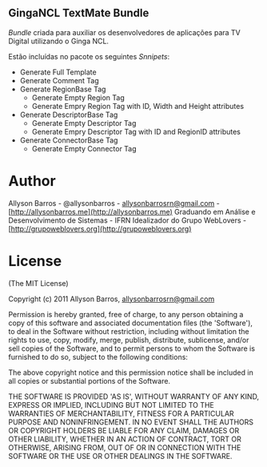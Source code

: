 GingaNCL TextMate Bundle
---------------------------------------

*Bundle* criada para auxiliar os desenvolvedores de aplicações para TV Digital utilizando o Ginga NCL.

Estão incluídas no pacote os seguintes *Snnipets*:

* Generate Full Template
* Generate Comment Tag
* Generate RegionBase Tag
	- Generate Empty Region Tag
	- Generate Empry Region Tag with ID, Width and Height attributes
* Generate DescriptorBase Tag
	- Generate Empty Descriptor Tag
	- Generate Empry Descriptor Tag with ID and RegionID attributes
* Generate ConnectorBase Tag
	- Generate Empty Connector Tag

<!-- ## Pré-Requisitos ## -->


Author
======

Allyson Barros - @allysonbarros - allysonbarrosrn@gmail.com - [http://allysonbarros.me](http://allysonbarros.me)
Graduando em Análise e Desenvolvimento de Sistemas - IFRN
Idealizador do Grupo WebLovers - [http://grupoweblovers.org](http://grupoweblovers.org)


License
=======

(The MIT License)

Copyright (c) 2011 Allyson Barros, allysonbarrosrn@gmail.com

Permission is hereby granted, free of charge, to any person obtaining
a copy of this software and associated documentation files (the
'Software'), to deal in the Software without restriction, including
without limitation the rights to use, copy, modify, merge, publish,
distribute, sublicense, and/or sell copies of the Software, and to
permit persons to whom the Software is furnished to do so, subject to
the following conditions:

The above copyright notice and this permission notice shall be
included in all copies or substantial portions of the Software.

THE SOFTWARE IS PROVIDED 'AS IS', WITHOUT WARRANTY OF ANY KIND,
EXPRESS OR IMPLIED, INCLUDING BUT NOT LIMITED TO THE WARRANTIES OF
MERCHANTABILITY, FITNESS FOR A PARTICULAR PURPOSE AND NONINFRINGEMENT.
IN NO EVENT SHALL THE AUTHORS OR COPYRIGHT HOLDERS BE LIABLE FOR ANY
CLAIM, DAMAGES OR OTHER LIABILITY, WHETHER IN AN ACTION OF CONTRACT,
TORT OR OTHERWISE, ARISING FROM, OUT OF OR IN CONNECTION WITH THE
SOFTWARE OR THE USE OR OTHER DEALINGS IN THE SOFTWARE.
